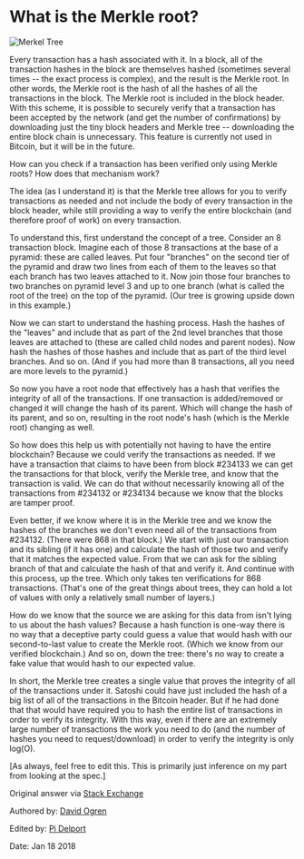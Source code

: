 # What is the Merkle root?

![Merkel Tree](../images/merkle-tree.png)

Every transaction has a hash associated with it. In a block, all of the transaction hashes in the block are themselves hashed (sometimes several times -- the exact process is complex), and the result is the Merkle root. In other words, the Merkle root is the hash of all the hashes of all the transactions in the block. The Merkle root is included in the block header. With this scheme, it is possible to securely verify that a transaction has been accepted by the network (and get the number of confirmations) by downloading just the tiny block headers and Merkle tree -- downloading the entire block chain is unnecessary. This feature is currently not used in Bitcoin, but it will be in the future.

How can you check if a transaction has been verified only using Merkle roots? How does that mechanism work?

The idea (as I understand it) is that the Merkle tree allows for you to verify transactions as needed and not include the body of every transaction in the block header, while still providing a way to verify the entire blockchain (and therefore proof of work) on every transaction.

To understand this, first understand the concept of a tree. Consider an 8 transaction block. Imagine each of those 8 transactions at the base of a pyramid: these are called leaves. Put four "branches" on the second tier of the pyramid and draw two lines from each of them to the leaves so that each branch has two leaves attached to it. Now join those four branches to two branches on pyramid level 3 and up to one branch (what is called the root of the tree) on the top of the pyramid. (Our tree is growing upside down in this example.)

Now we can start to understand the hashing process. Hash the hashes of the "leaves" and include that as part of the 2nd level branches that those leaves are attached to (these are called child nodes and parent nodes). Now hash the hashes of those hashes and include that as part of the third level branches. And so on. (And if you had more than 8 transactions, all you need are more levels to the pyramid.)

So now you have a root node that effectively has a hash that verifies the integrity of all of the transactions. If one transaction is added/removed or changed it will change the hash of its parent. Which will change the hash of its parent, and so on, resulting in the root node's hash (which is the Merkle root) changing as well.

So how does this help us with potentially not having to have the entire blockchain? Because we could verify the transactions as needed. If we have a transaction that claims to have been from block #234133 we can get the transactions for that block, verify the Merkle tree, and know that the transaction is valid. We can do that without necessarily knowing all of the transactions from #234132 or #234134 because we know that the blocks are tamper proof.

Even better, if we know where it is in the Merkle tree and we know the hashes of the branches we don't even need all of the transactions from #234132. (There were 868 in that block.) We start with just our transaction and its sibling (if it has one) and calculate the hash of those two and verify that it matches the expected value. From that we can ask for the sibling branch of that and calculate the hash of that and verify it. And continue with this process, up the tree. Which only takes ten verifications for 868 transactions. (That's one of the great things about trees, they can hold a lot of values with only a relatively small number of layers.)

How do we know that the source we are asking for this data from isn't lying to us about the hash values? Because a hash function is one-way there is no way that a deceptive party could guess a value that would hash with our second-to-last value to create the Merkle root. (Which we know from our verified blockchain.) And so on, down the tree: there's no way to create a fake value that would hash to our expected value.

In short, the Merkle tree creates a single value that proves the integrity of all of the transactions under it. Satoshi could have just included the hash of a big list of all of the transactions in the Bitcoin header. But if he had done that that would have required you to hash the entire list of transactions in order to verify its integrity. With this way, even if there are an extremely large number of transactions the work you need to do (and the number of hashes you need to request/download) in order to verify the integrity is only log(O).

[As always, feel free to edit this. This is primarily just inference on my part from looking at the spec.]

Original answer via [Stack Exchange](https://bitcoin.stackexchange.com/questions/10479/what-is-the-merkle-root)

Authored by: [David Ogren](https://bitcoin.stackexchange.com/users/3439/david-ogren)

Edited by: [Pi Delport](https://bitcoin.stackexchange.com/users/9529/pi-delport)

Date: Jan 18 2018